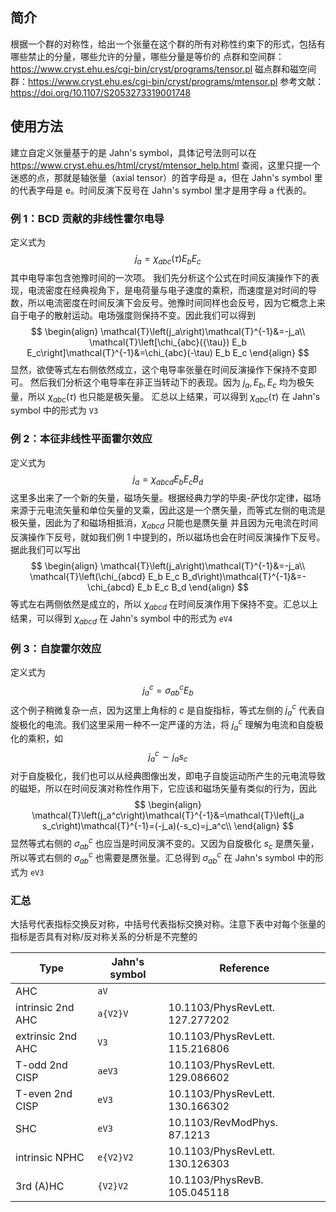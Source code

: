 ## 简介
根据一个群的对称性，给出一个张量在这个群的所有对称性约束下的形式，包括有哪些禁止的分量，哪些允许的分量，哪些分量是等价的
点群和空间群：https://www.cryst.ehu.es/cgi-bin/cryst/programs/tensor.pl
磁点群和磁空间群：https://www.cryst.ehu.es/cgi-bin/cryst/programs/mtensor.pl
参考文献：https://doi.org/10.1107/S2053273319001748
## 使用方法
建立自定义张量基于的是 Jahn's symbol，具体记号法则可以在 https://www.cryst.ehu.es/html/cryst/mtensor_help.html 查阅，这里只提一个迷惑的点，那就是轴张量（axial tensor）的首字母是 a，但在 Jahn's symbol 里的代表字母是 e。时间反演下反号在 Jahn's symbol 里才是用字母 a 代表的。
### 例 1：BCD 贡献的非线性霍尔电导
定义式为
$$
j_a=\chi_{abc}(\tau) E_b E_c
$$
其中电导率包含弛豫时间的一次项。
我们先分析这个公式在时间反演操作下的表现，电流密度在经典视角下，是电荷量与电子速度的乘积，而速度是对时间的导数，所以电流密度在时间反演下会反号。弛豫时间同样也会反号，因为它概念上来自于电子的散射运动。电场强度则保持不变。因此我们可以得到
$$
\begin{align}
\mathcal{T}\left(j_a\right)\mathcal{T}^{-1}&=-j_a\\
\mathcal{T}\left[\chi_{abc}({\tau}) E_b E_c\right]\mathcal{T}^{-1}&=\chi_{abc}(-\tau) E_b E_c
\end{align}
$$
显然，欲使等式左右侧依然成立，这个电导率张量在时间反演操作下保持不变即可。
然后我们分析这个电导率在非正当转动下的表现。因为 $j_a, E_b, E_c$ 均为极矢量，所以 $\chi_{abc}(\tau)$ 也只能是极矢量。
汇总以上结果，可以得到 $\chi_{abc}(\tau)$ 在 Jahn's symbol 中的形式为 `V3`
### 例 2：本征非线性平面霍尔效应
定义式为
$$
j_a=\chi_{abcd} E_b E_c B_d
$$
这里多出来了一个新的矢量，磁场矢量。根据经典力学的毕奥-萨伐尔定律，磁场来源于元电流矢量和单位矢量的叉乘，因此这是一个赝矢量，而等式左侧的电流是极矢量，因此为了和磁场相抵消，$\chi_{abcd}$ 只能也是赝矢量
并且因为元电流在时间反演操作下反号，就如我们例 1 中提到的，所以磁场也会在时间反演操作下反号。据此我们可以写出
$$
\begin{align}
\mathcal{T}\left(j_a\right)\mathcal{T}^{-1}&=-j_a\\
\mathcal{T}\left(\chi_{abcd} E_b E_c B_d\right)\mathcal{T}^{-1}&=-\chi_{abcd} E_b E_c B_d
\end{align}
$$
等式左右两侧依然是成立的，所以 $\chi_{abcd}$ 在时间反演作用下保持不变。汇总以上结果，可以得到 $\chi_{abcd}$ 在 Jahn's symbol 中的形式为 `eV4`

### 例 3：自旋霍尔效应
定义式为
$$
j^c_a=\sigma_{ab}^c E_b
$$
这个例子稍微复杂一点，因为这里上角标的 $c$ 是自旋指标，等式左侧的 $j_a^c$ 代表自旋极化的电流。我们这里采用一种不一定严谨的方法，将 $j_a^c$ 理解为电流和自旋极化的乘积，如
$$
j_a^c\sim j_a s_c
$$
对于自旋极化，我们也可以从经典图像出发，即电子自旋运动所产生的元电流导致的磁矩，所以在时间反演对称性作用下，它应该和磁场矢量有类似的行为，因此
$$
\begin{align}
\mathcal{T}\left(j_a^c\right)\mathcal{T}^{-1}&=\mathcal{T}\left(j_a s_c\right)\mathcal{T}^{-1}=(-j_a)(-s_c)=j_a^c\\
\end{align}
$$
显然等式右侧的 $\sigma_{ab}^c$ 也应当是时间反演不变的。又因为自旋极化 $s_c$ 是赝矢量，所以等式右侧的 $\sigma_{ab}^{c}$ 也需要是赝张量。汇总得到 $\sigma_{ab}^{c}$ 在 Jahn's symbol 中的形式为 `eV3`

### 汇总
大括号代表指标交换反对称，中括号代表指标交换对称。注意下表中对每个张量的指标是否具有对称/反对称关系的分析是不完整的

| Type              | Jahn's symbol | Reference                       |
| ----------------- | ------------- | ------------------------------- |
| AHC               | `aV`          |                                 |
| intrinsic 2nd AHC | `a{V2}V`      | 10.1103/PhysRevLett. 127.277202 |
| extrinsic 2nd AHC | `V3`          | 10.1103/PhysRevLett. 115.216806 |
| T-odd 2nd CISP    | `aeV3`        | 10.1103/PhysRevLett. 129.086602 |
| T-even 2nd CISP   | `eV3`         | 10.1103/PhysRevLett. 130.166302 |
| SHC               | `eV3`         | 10.1103/RevModPhys. 87.1213     |
| intrinsic NPHC    | `e{V2}V2`     | 10.1103/PhysRevLett. 130.126303 |
| 3rd (A)HC         | `{V2}V2`      | 10.1103/PhysRevB. 105.045118    |

